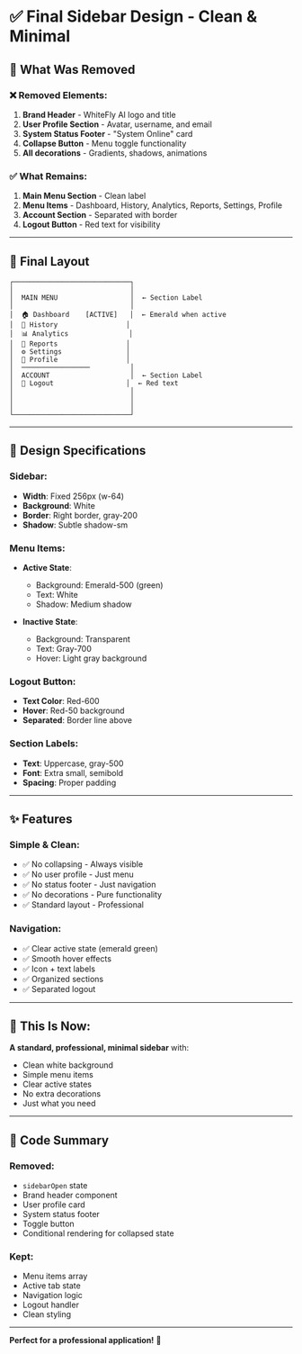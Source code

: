# ✅ Final Sidebar Design - Clean & Minimal

## 🎯 What Was Removed

### ❌ Removed Elements:
1. **Brand Header** - WhiteFly AI logo and title
2. **User Profile Section** - Avatar, username, and email
3. **System Status Footer** - "System Online" card
4. **Collapse Button** - Menu toggle functionality
5. **All decorations** - Gradients, shadows, animations

### ✅ What Remains:
1. **Main Menu Section** - Clean label
2. **Menu Items** - Dashboard, History, Analytics, Reports, Settings, Profile
3. **Account Section** - Separated with border
4. **Logout Button** - Red text for visibility

---

## 📐 Final Layout

```
┌─────────────────────────────┐
│                             │
│  MAIN MENU                  │  ← Section Label
│                             │
│  🏠 Dashboard    [ACTIVE]   │  ← Emerald when active
│  📜 History                 │
│  📊 Analytics               │
│  📄 Reports                 │
│  ⚙️ Settings                │
│  👤 Profile                 │
│  ─────────────────          │
│  ACCOUNT                    │  ← Section Label
│  🚪 Logout                  │  ← Red text
│                             │
│                             │
│                             │
└─────────────────────────────┘
```

---

## 🎨 Design Specifications

### Sidebar:
- **Width**: Fixed 256px (w-64)
- **Background**: White
- **Border**: Right border, gray-200
- **Shadow**: Subtle shadow-sm

### Menu Items:
- **Active State**: 
  - Background: Emerald-500 (green)
  - Text: White
  - Shadow: Medium shadow
  
- **Inactive State**:
  - Background: Transparent
  - Text: Gray-700
  - Hover: Light gray background

### Logout Button:
- **Text Color**: Red-600
- **Hover**: Red-50 background
- **Separated**: Border line above

### Section Labels:
- **Text**: Uppercase, gray-500
- **Font**: Extra small, semibold
- **Spacing**: Proper padding

---

## ✨ Features

### Simple & Clean:
- ✅ No collapsing - Always visible
- ✅ No user profile - Just menu
- ✅ No status footer - Just navigation
- ✅ No decorations - Pure functionality
- ✅ Standard layout - Professional

### Navigation:
- ✅ Clear active state (emerald green)
- ✅ Smooth hover effects
- ✅ Icon + text labels
- ✅ Organized sections
- ✅ Separated logout

---

## 🎯 This Is Now:

**A standard, professional, minimal sidebar** with:
- Clean white background
- Simple menu items
- Clear active states
- No extra decorations
- Just what you need

---

## 📝 Code Summary

### Removed:
- `sidebarOpen` state
- Brand header component
- User profile card
- System status footer
- Toggle button
- Conditional rendering for collapsed state

### Kept:
- Menu items array
- Active tab state
- Navigation logic
- Logout handler
- Clean styling

---

**Perfect for a professional application!** 🎉
